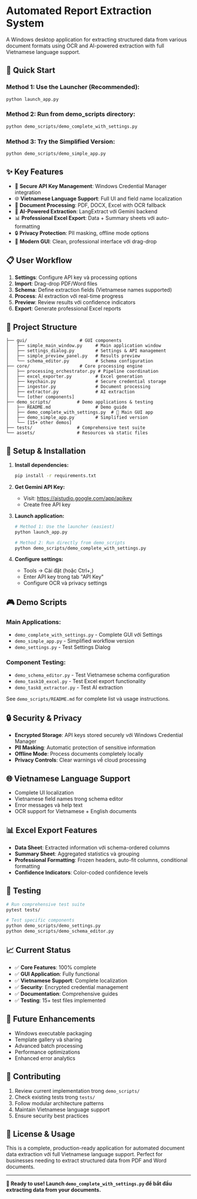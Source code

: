 # Automated Report Extraction System

A Windows desktop application for extracting structured data from various document formats using OCR and AI-powered extraction with full Vietnamese language support.

## 🚀 **Quick Start**

### **Method 1: Use the Launcher (Recommended):**
```bash
python launch_app.py
```

### **Method 2: Run from demo_scripts directory:**
```bash
python demo_scripts/demo_complete_with_settings.py
```

### **Method 3: Try the Simplified Version:**
```bash
python demo_scripts/demo_simple_app.py
```

## ✨ **Key Features**

- 🔑 **Secure API Key Management**: Windows Credential Manager integration
- 🌐 **Vietnamese Language Support**: Full UI and field name localization
- 📄 **Document Processing**: PDF, DOCX, Excel with OCR fallback
- 🤖 **AI-Powered Extraction**: LangExtract với Gemini backend
- 📊 **Professional Excel Export**: Data + Summary sheets với auto-formatting
- 🔒 **Privacy Protection**: PII masking, offline mode options
- 🎨 **Modern GUI**: Clean, professional interface với drag-drop

## 📋 **User Workflow**

1. **Settings**: Configure API key và processing options
2. **Import**: Drag-drop PDF/Word files 
3. **Schema**: Define extraction fields (Vietnamese names supported)
4. **Process**: AI extraction với real-time progress
5. **Preview**: Review results với confidence indicators
6. **Export**: Generate professional Excel reports

## 📁 **Project Structure**

```
├── gui/                    # GUI components
│   ├── simple_main_window.py     # Main application window
│   ├── settings_dialog.py        # Settings & API management  
│   ├── simple_preview_panel.py   # Results preview
│   └── schema_editor.py          # Schema configuration
├── core/                   # Core processing engine
│   ├── processing_orchestrator.py # Pipeline coordination
│   ├── excel_exporter.py         # Excel generation
│   ├── keychain.py               # Secure credential storage
│   ├── ingestor.py               # Document processing
│   ├── extractor.py              # AI extraction
│   └── [other components]
├── demo_scripts/          # Demo applications & testing
│   ├── README.md                 # Demo guide
│   ├── demo_complete_with_settings.py  # 🚀 Main GUI app
│   ├── demo_simple_app.py        # Simplified version
│   └── [15+ other demos]
├── tests/                 # Comprehensive test suite
└── assets/                # Resources và static files
```

## 🔧 **Setup & Installation**

1. **Install dependencies:**
   ```bash
   pip install -r requirements.txt
   ```

2. **Get Gemini API Key:**
   - Visit: https://aistudio.google.com/app/apikey
   - Create free API key

3. **Launch application:**
   ```bash
   # Method 1: Use the launcher (easiest)
   python launch_app.py
   
   # Method 2: Run directly from demo_scripts
   python demo_scripts/demo_complete_with_settings.py
   ```

4. **Configure settings:**
   - Tools → Cài đặt (hoặc Ctrl+,)
   - Enter API key trong tab "API Key"
   - Configure OCR và privacy settings

## 🎮 **Demo Scripts**

### **Main Applications:**
- `demo_complete_with_settings.py` - Complete GUI với Settings
- `demo_simple_app.py` - Simplified workflow version
- `demo_settings.py` - Test Settings Dialog

### **Component Testing:**
- `demo_schema_editor.py` - Test Vietnamese schema configuration
- `demo_task10_excel.py` - Test Excel export functionality
- `demo_task8_extractor.py` - Test AI extraction

See `demo_scripts/README.md` for complete list và usage instructions.

## 🔒 **Security & Privacy**

- **Encrypted Storage**: API keys stored securely với Windows Credential Manager
- **PII Masking**: Automatic protection of sensitive information
- **Offline Mode**: Process documents completely locally
- **Privacy Controls**: Clear warnings về cloud processing

## 🌐 **Vietnamese Language Support**

- Complete UI localization
- Vietnamese field names trong schema editor
- Error messages và help text
- OCR support for Vietnamese + English documents

## 📊 **Excel Export Features**

- **Data Sheet**: Extracted information với schema-ordered columns
- **Summary Sheet**: Aggregated statistics và grouping
- **Professional Formatting**: Frozen headers, auto-fit columns, conditional formatting
- **Confidence Indicators**: Color-coded confidence levels

## 🧪 **Testing**

```bash
# Run comprehensive test suite
pytest tests/

# Test specific components
python demo_scripts/demo_settings.py
python demo_scripts/demo_schema_editor.py
```

## 📈 **Current Status**

- ✅ **Core Features**: 100% complete
- ✅ **GUI Application**: Fully functional
- ✅ **Vietnamese Support**: Complete localization
- ✅ **Security**: Encrypted credential management
- ✅ **Documentation**: Comprehensive guides
- ✅ **Testing**: 15+ test files implemented

## 🚧 **Future Enhancements**

- Windows executable packaging
- Template gallery và sharing
- Advanced batch processing
- Performance optimizations
- Enhanced error analytics

## 🤝 **Contributing**

1. Review current implementation trong `demo_scripts/`
2. Check existing tests trong `tests/`
3. Follow modular architecture patterns
4. Maintain Vietnamese language support
5. Ensure security best practices

## 📄 **License & Usage**

This is a complete, production-ready application for automated document data extraction với full Vietnamese language support. Perfect for businesses needing to extract structured data from PDF and Word documents.

---

**🎯 Ready to use! Launch `demo_complete_with_settings.py` để bắt đầu extracting data from your documents.**